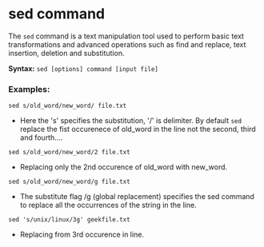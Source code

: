 # sed command

The `sed` command is a text manipulation tool used to perform basic text transformations and advanced operations such as find and replace, text insertion, deletion and substitution.

**Syntax:**
`sed [options] command [input file]`

### Examples:

`sed s/old_word/new_word/ file.txt`

- Here the 's' specifies the substitution, '/' is delimiter. By default `sed` replace the fist occurenece of old_word in the line not the second, third and fourth....

`sed s/old_word/new_word/2 file.txt`

- Replacing only the 2nd occurence of old_word with new_word.

`sed s/old_word/new_word/g file.txt`

- The substitute flag /g (global replacement) specifies the sed command to replace all the occurrences of the string in the line.

`sed 's/unix/linux/3g' geekfile.txt`

- Replacing from 3rd occurence in line.
